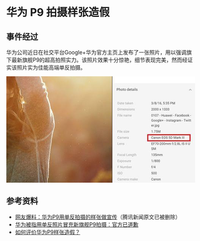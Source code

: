 # 华为 P9 拍摄样张造假
## 事件经过
华为公司近日在社交平台Google+华为官方主页上发布了一张照片，用以强调旗下最新旗舰P9的超高拍照实力。该照片效果十分惊艳，细节表现完美，然而经证实该照片实为佳能高端单反拍摄。

![](./images/huawei.jpg)

## 参考资料
- [网友爆料：华为P9用单反拍摄的样张做宣传](https://www.tuicool.com/articles/VzQryqy)（腾讯新闻原文已被删除）
- [华为被指用单反照片冒充新旗舰P9拍摄：官方已道歉](https://www.toutiao.com/a6303663179127210241/)
- [如何评价华为P9样张造假？](https://www.zhihu.com/question/47230672)